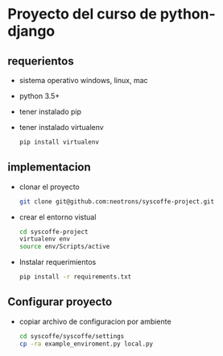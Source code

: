 # Proyecto del curso de python-django

## requerientos
* sistema operativo windows, linux, mac
* python 3.5+
* tener instalado pip
* tener instalado virtualenv
  
  ```bash
  pip install virtualenv
  ```
  
## implementacion 
* clonar el proyecto

    ```bash
    git clone git@github.com:neotrons/syscoffe-project.git
    ```
 
* crear el entorno vistual
    ```bash
    cd syscoffe-project
    virtualenv env
    source env/Scripts/active
    ```
* Instalar requerimientos
    ```bash
    pip install -r requirements.txt
    ```
## Configurar proyecto
* copiar archivo de configuracion por ambiente 
    ```bash
    cd syscoffe/syscoffe/settings
    cp -ra example_enviroment.py local.py
    ```

